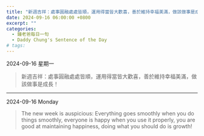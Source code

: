 ```yaml
---
title: "新週吉祥：處事圓融處處皆順，運用得當皆大歡喜，善於維持幸福美滿，做該做事是成長！ <br> The new week is auspicious: Everything goes smoothly when you do things smoothly, everyone is happy when you use it properly, you are good at maintaining happiness, doing what you should do is growth!"
date: 2024-09-16 06:00:00 +0800
excerpt: ""
categories:
  - 鍾老爸每日一句
  - Daddy Chung's Sentence of the Day
# tags:
---
```


2024-09-16 星期一

> 新週吉祥：處事圓融處處皆順，運用得當皆大歡喜，善於維持幸福美滿，做該做事是成長！

---

2024-09-16 Monday

> The new week is auspicious: Everything goes smoothly when you do things smoothly, everyone is happy when you use it properly, you are good at maintaining happiness, doing what you should do is growth!

